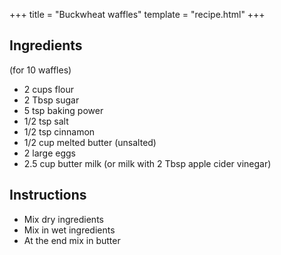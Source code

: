 +++
title = "Buckwheat waffles"
template = "recipe.html"
+++

## Ingredients

(for 10 waffles)

- 2 cups flour
- 2 Tbsp sugar
- 5 tsp baking power
- 1/2 tsp salt
- 1/2 tsp cinnamon
- 1/2 cup melted butter (unsalted)
- 2 large eggs
- 2.5 cup butter milk (or milk with 2 Tbsp apple cider vinegar)


## Instructions

- Mix dry ingredients
- Mix in wet ingredients
- At the end mix in butter
